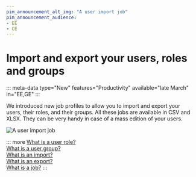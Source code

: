 ```yaml
---
pim_announcement_alt_img: "A user import job"
pim_announcement_audience:
- EE
- CE
---
```


# Import and export your users, roles and groups
::: meta-data type="New" features="Productivity" available="late March" in="EE,GE"
:::

We introduced new job profiles to allow you to import and export your users, their roles, and their groups. All these jobs are available in CSV and XLSX. They can be very handy in case of a mass edition of your users.

![A user import job](../img/a-user-import-job.png)

::: more
[What is a user role?](../articles/what-is-a-role.html)  
[What is a user group?](../articles/what-is-a-user-group.html)  
[What is an import?](../articles/imports.html)  
[What is an export?](../articles/exports.html)  
[What is a job?](../articles/monitor-jobs.html#what-is-a-job)
:::
